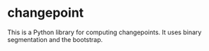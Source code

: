 # changepoint

This is a Python library for computing changepoints.  It uses binary segmentation and the bootstrap.
